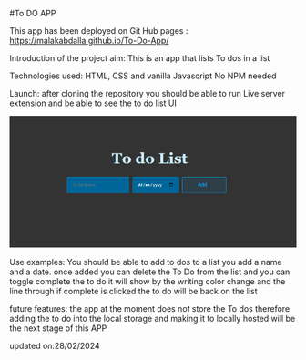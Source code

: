 #To DO APP

This app has been deployed on Git Hub pages : https://malakabdalla.github.io/To-Do-App/

Introduction of the project aim:
This is an app that lists To dos in a list

Technologies used:
HTML, CSS and vanilla Javascript
No NPM needed

Launch:
after cloning the repository you should be able to run Live server extension and be able to see the to do list UI

![To do list UI](image.png)

Use examples:
You should be able to add to dos to a list you add a name and a date.
once added you can delete the To Do from the list and you can toggle complete the to do it will show by the writing color change and the line through if complete is clicked the to do will be back on the list

future features:
the app at the moment does not store the To dos therefore adding the to do into the local storage and making it to locally hosted will be the next stage of this APP

updated on:28/02/2024

